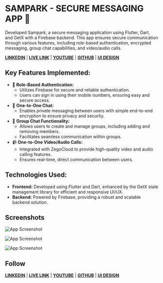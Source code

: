 
# SAMPARK - SECURE MESSAGING APP 📃

Developed Sampark, a secure messaging application using Flutter, Dart, and GetX with a Firebase backend. This app ensures secure communication through various features, including role-based authentication, encrypted messaging, group chat capabilities, and video/audio calls.

[**LINKEDIN**](https://www.linkedin.com/in/mrnitishkr/) | [**LIVE LINK**](https://mrnitishroy.github.io/Sampark/) | [**YOUTUBE**](https://www.youtube.com/@flutterhero) |  [**GITHUB**](https://github.com/MrNitishroy) | 
[**UI DESIGN**](https://www.figma.com/design/C9SJW6Fxn2INXkwK4IfId5/SMPARK?node-id=83-79&t=6lNkQGaNfEhq82xa-1)
## Key Features Implemented:

- 🔐 **Role-Based Authentication:**
    - Utilizes Firebase for secure and reliable authentication.
    - Users can sign in using their mobile numbers, ensuring easy and secure access.
- 💬 **One-to-One Chat:**
    - Enables private messaging between users with simple end-to-end encryption to ensure privacy and security.
- 👥 **Group Chat Functionality:**
    - Allows users to create and manage groups, including adding and removing members.
    - Facilitates seamless communication within groups.
- 📹 **One-to-One Video/Audio Calls:**
    - Integrated with ZegoCloud to provide high-quality video and audio calling features.
    - Ensures real-time, direct communication between users.

## Technologies Used:
- **Frontend:** Developed using Flutter and Dart, enhanced by the GetX state management library for efficient and responsive UI/UX.
- **Backend:** Powered by Firebase, providing a robust and scalable backend solution.
## Screenshots

![App Screenshot](https://blogger.googleusercontent.com/img/b/R29vZ2xl/AVvXsEhMbED5cD-WLqsbpMJjfxbJK-5EEPrbtBzmrKkadjGOFpZSNE4l8qOC3pUpKUvLQVUdEKc_n1q-wqCFM1Sa88uunpopAoxYpSdHwAzuzHs1TdlKj0Z9h0OXJg9ABqJrQ8FJrADf_3wr4RGlx3As8pr0fkjxSAlpTek1tyadXgwkfk8CUg7eKeVBbD62AtUF/s3889/chat.png)

![App Screenshot](https://blogger.googleusercontent.com/img/b/R29vZ2xl/AVvXsEhy4_J4EXs4MpDP5tBeUJbiU-KUh6fctdE5e0gSVU1ZeCxbqGIPCBPIiXeFGGv7hHbIpwpUgIxaxAP9zrZ3qVF6Nvgnr0Mevi1ga1n8EgloRunzmgxO-jeNfvNfe66PEVyz8Kf6Z_mxsiHtsApUtQMNzIVVn2GZE7w_VXhpgJMckaaVZH8efXGxG0g0N8Jt/s3889/chat1.png)

![App Screenshot](https://blogger.googleusercontent.com/img/b/R29vZ2xl/AVvXsEg0dSxl_IKyQSZC-LlO-S0ptGhsFQxKovxvn7ChkxcQfaXLmiia6hQmLjmWtHIc4WS66S-uO8pm_JGLB5DTMgIOqYE2yUExDO4ZP10cvuA6vX3UmY5TJ7Fsq-ed4mvcfyObi8MZqkMYRI-8wOiesW64XcW8rLrf5XvKkhFkmN587iaWV44EKy84RUkHWdVe/s1947/chatdark.png)




## Follow
[**LINKEDIN**](https://www.linkedin.com/in/mrnitishkr/) | [**LIVE LINK**](https://mrnitishroy.github.io/Sampark/) | [**YOUTUBE**](https://www.youtube.com/@flutterhero) |  [**GITHUB**](https://github.com/MrNitishroy) | 
[**UI DESIGN**](https://www.figma.com/design/C9SJW6Fxn2INXkwK4IfId5/SMPARK?node-id=83-79&t=6lNkQGaNfEhq82xa-1)
